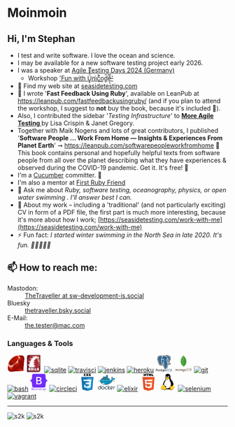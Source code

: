<h1>Moinmoin</h1>

<h2>Hi, I'm Stephan</h1>

- I test and write software. I love the ocean and science.
- I may be available for a new software testing project early 2026.
- I was a speaker at [Agile Testing Days 2024 (Germany)](https://agiletestingdays.com/)
    - Workshop ['Fun with U̡̟ͩ̊̏ͬͯni͑c͐̀͢od̲̎ͅḕ̶̩͙͆'](https://agiletestingdays.com/2024/session/fun-with-unicode/)
- 📝 Find my web site at [seasidetesting.com](https://seasidetesting.com/)
- 🔁 I wrote '**Fast Feedback Using Ruby**', available on LeanPub at https://leanpub.com/fastfeedbackusingruby/ (and if
  you plan to attend the workshop, I suggest to **not** buy the book, because it's included 🙂).
- Also, I contributed the sidebar '*Testing Infrastructure*' to **[More Agile Testing
  ](https://agiletester.ca/more-agile-testing-the-book/)** by Lisa Crispin & Janet Gregory.
- Together with Maik Nogens and lots of great contributors, I published '**Software People … Work From Home — Insights &
  Experiences From Planet Earth**' ➙ https://leanpub.com/softwarepeopleworkfromhome 📓
  This book contains personal and hopefully helpful texts from software people from all over the planet describing what
  they have experiences & observed during the COVID-19 pandemic. Get it. It's free! 🙂
- I'm a [Cucumber](https://github.com/cucumber) committer. 🥒
- I'm also a mentor at [First Ruby Friend](https://firstrubyfriend.org)
- 💬 Ask me about *Ruby, software testing, oceanography, physics, or open water swimming . I'll answer best I can.*
- 📄 About my work – including a 'traditional' (and not particularly exciting) CV in form of a PDF file, the first part
  is much more interesting, because it's more about how I
  work; [https://seasidetesting.com/work-with-me](https://seasidetesting.com/work-with-me)
- ⚡ Fun fact: *I started winter swimming in the North Sea in late 2020. It's fun. 🌊🏊🏻‍♂️🌊*

## 📫 How to reach me:

<dl>
    <dt>Mastodon:</dt><dd><a rel="me" href="https://sw-development-is.social/@TheTraveller">TheTraveller at sw-development-is.social</a></dd>
<dt>Bluesky</dt>
<dd><a href="https://bsky.app/profile/thetraveller.bsky.social">thetraveller.bsky.social</a></dd>
    <dt>E-Mail:</dt>
  <dd><a href="mailto:the.tester@mac.com">the.tester@mac.com</a></dd>
</dl>

### Languages & Tools

<a href="https://www.ruby-lang.org/en/" target="_blank"><img src="https://raw.githubusercontent.com/devicons/devicon/master/icons/ruby/ruby-original.svg" alt="ruby" width="40" height="40"/></a><a href="https://rubyonrails.org" target="_blank"><img src="https://raw.githubusercontent.com/devicons/devicon/master/icons/rails/rails-original-wordmark.svg" alt="rails" width="40" height="40"/></a>
<a href="https://www.sqlite.org/" target="_blank"><img src="https://www.vectorlogo.zone/logos/sqlite/sqlite-icon.svg" alt="sqlite" width="40" height="40"/></a>
<a href="https://travis-ci.org" target="_blank"><img src="https://www.vectorlogo.zone/logos/travis-ci/travis-ci-icon.svg" alt="travisci" width="40" height="40"/></a>
<a href="https://www.jenkins.io" target="_blank"><img src="https://www.vectorlogo.zone/logos/jenkins/jenkins-icon.svg" alt="jenkins" width="40" height="40"/></a>
<a href="https://heroku.com" target="_blank"><img src="https://www.vectorlogo.zone/logos/heroku/heroku-icon.svg" alt="heroku" width="40" height="40"/></a>
<a href="https://www.postgresql.org" target="_blank"><img src="https://raw.githubusercontent.com/devicons/devicon/master/icons/postgresql/postgresql-original-wordmark.svg" alt="postgresql" width="40" height="40"/></a>
<a href="https://www.mongodb.com/" target="_blank"><img src="https://raw.githubusercontent.com/devicons/devicon/master/icons/mongodb/mongodb-original-wordmark.svg" alt="mongodb" width="40" height="40"/></a>
<a href="https://git-scm.com/" target="_blank"><img src="https://www.vectorlogo.zone/logos/git-scm/git-scm-icon.svg" alt="git" width="40" height="40"/></a>
<a href="https://www.gnu.org/software/bash/" target="_blank"><img src="https://www.vectorlogo.zone/logos/gnu_bash/gnu_bash-icon.svg" alt="bash" width="40" height="40"/></a>
<a href="https://getbootstrap.com" target="_blank"><img src="https://raw.githubusercontent.com/devicons/devicon/master/icons/bootstrap/bootstrap-plain-wordmark.svg" alt="bootstrap" width="40" height="40"/></a>
<a href="https://circleci.com" target="_blank"><img src="https://www.vectorlogo.zone/logos/circleci/circleci-icon.svg" alt="circleci" width="40" height="40"/></a>
<a href="https://www.w3schools.com/css/" target="_blank"><img src="https://raw.githubusercontent.com/devicons/devicon/master/icons/css3/css3-original-wordmark.svg" alt="css3" width="40" height="40"/></a>
<a href="https://www.docker.com/" target="_blank"><img src="https://raw.githubusercontent.com/devicons/devicon/master/icons/docker/docker-original-wordmark.svg" alt="docker" width="40" height="40"/></a>
<a href="https://elixir-lang.org" target="_blank"><img src="https://www.vectorlogo.zone/logos/elixir-lang/elixir-lang-icon.svg" alt="elixir" width="40" height="40"/></a>
<a href="https://www.w3.org/html/" target="_blank"><img src="https://raw.githubusercontent.com/devicons/devicon/master/icons/html5/html5-original-wordmark.svg" alt="html5" width="40" height="40"/></a>
<a href="https://www.linux.org/" target="_blank"><img src="https://raw.githubusercontent.com/devicons/devicon/master/icons/linux/linux-original.svg" alt="linux" width="40" height="40"/></a>
<a href="https://www.selenium.dev" target="_blank"><img src="https://raw.githubusercontent.com/detain/svg-logos/780f25886640cef088af994181646db2f6b1a3f8/svg/selenium-logo.svg" alt="selenium" width="40" height="40"/></a>
<a href="https://www.vagrantup.com/" target="_blank"><img src="https://www.vectorlogo.zone/logos/vagrantup/vagrantup-icon.svg" alt="vagrant" width="40" height="40"/></a>

<hr/>

<img src="https://github-readme-stats.vercel.app/api/top-langs/?username=s2k&layout=compact" alt="s2k" />

<img src="https://github-readme-stats.vercel.app/api?username=s2k&show_icons=true&count_private=true" alt="s2k" />

